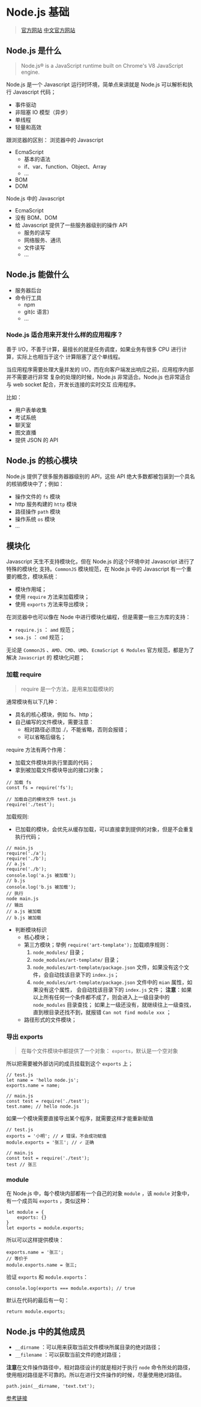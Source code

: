 
# Node.js 基础


> [官方网站](https://nodejs.org/zh-cn/)
> [中文官方网站](http://nodejs.cn/)


## Node.js 是什么

> Node.js® is a JavaScript runtime built on Chrome's V8 JavaScript engine.

Node.js 是一个 Javascript 运行时环境，简单点来讲就是 Node.js 可以解析和执行 Javascript 代码；
- 事件驱动
- 非阻塞 IO 模型（异步）
- 单线程
- 轻量和高效

跟浏览器的区别：
浏览器中的 Javascript
- EcmaScript
    - 基本的语法
    - if、var、function、Object、Array
    - ...
- BOM
- DOM

Node.js 中的 Javascript
- EcmaScript
- 没有 BOM、DOM
- 给 Javascript 提供了一些服务器级别的操作 API
    - 服务的读写
    - 网络服务、通讯
    - 文件读写
    - ...


## Node.js 能做什么

- 服务器后台
- 命令行工具
    - npm
    - git(c 语言)
    - ...
    
### Node.js 适合用来开发什么样的应用程序？

善于 I/O，不善于计算，最擅长的就是任务调度，如果业务有很多 CPU 进行计算，实际上也相当于这个
计算阻塞了这个单线程。

当应用程序需要处理大量并发的 I/O，而在向客户端发出响应之前，应用程序内部并不需要进行非常
复杂的处理的时候，Node.js 非常适合。Node.js 也非常适合与 web socket 配合，开发长连接的实时交互
应用程序。

比如：
- 用户表单收集
- 考试系统
- 聊天室
- 图文直播
- 提供 JSON 的 API 


## Node.js 的核心模块

Node.js 提供了很多服务器器级别的 API，这些 API 绝大多数都被包装到一个具名的核销模块中了；例如：
- 操作文件的 `fs` 模块
- http 服务构建的 `http` 模块
- 路径操作 `path` 模块
- 操作系统 `os` 模块
- ...


## 模块化

Javascript 天生不支持模块化，但在 Node.js 的这个环境中对 Javascript 进行了特殊的模块化
支持。`CommonJS` 模块规范，在 Node.js 中的 Javascript 有一个重要的概念，模块系统：
- 模块作用域；
- 使用 `require` 方法来加载模块；
- 使用 `exports` 方法来导出模块；

在浏览器中也可以像在 Node 中进行模块化编程，但是需要一些三方库的支持：
- `require.js` ： `amd` 规范；
- `sea.js` ： `cmd` 规范；

无论是 `CommonJS` 、`AMD`、`CMD`、`UMD`、`EcmaScript 6 Modules` 官方规范，都是为了解决 `Javascript` 的
模块化问题；


### 加载 require

> require 是一个方法，是用来加载模块的

通常模块有以下几种：
- 具名的核心模块，例如 fs、http；
- 自己编写的文件模块，需要注意：
    - 相对路径必须加 ./，不能省略，否则会报错；
    - 可以省略后缀名；

require 方法有两个作用：
- 加载文件模块并执行里面的代码；
- 拿到被加载文件模块导出的接口对象；

```
// 加载 fs
const fs = require('fs');

// 加载自己的模块文件 test.js
require('./test');
```

加载规则:
- 已加载的模块，会优先从缓存加载，可以直接拿到提供的对象，但是不会重复执行代码；
```
// main.js
require('./a');
require('./b');
// a.js
require('./b');
console.log('a.js 被加载');
// b.js
console.log('b.js 被加载');
// 执行
node main.js
// 输出
// a.js 被加载
// b.js 被加载
```
- 判断模块标识
    + 核心模块；
    + 第三方模块；举例 `require('art-template');` 加载顺序规则：
        1. `node_modules/` 目录；
        2. `node_modules/art-template/` 目录；
        3. `node_modules/art-template/package.json` 文件，如果没有这个文件，会自动找该目录下的 `index.js`；
        4. `node_modules/art-template/package.json` 文件中的 `mian` 属性，如果没有这个属性，
        会自动找该目录下的 `index.js` 文件；
        **注意**：如果以上所有任何一个条件都不成了，则会进入上一级目录中的 `node_modules` 目录查找；
        如果上一级还没有，就继续往上一级查找，直到根目录还找不到，就报错 `Can not find module xxx` ；
    + 路径形式的文件模块；

### 导出 exports

> 在每个文件模块中都提供了一个对象： `exports`，默认是一个空对象

所以把需要被外部访问的成员挂载到这个 `exports` 上；

```
// test.js
let name = 'hello node.js';
exports.name = name;

// main.js
const test = require('./test');
test.name; // hello node.js
```

如果一个模块需要直接导出某个程序，就需要这样才能重新赋值
```
// test.js
exports = '小明'; // ✗ 错误，不会成功赋值
module.exports = '张三'; // ✓ 正确

// main.js
const test = require('./test');
test // 张三
```

### module

在 Node.js 中，每个模块内部都有一个自己的对象 `module` ，该 `module` 对象中，
有一个成员叫 `exports` ，类似这种：
```
let module = {
    exports: {}
}
let exports = module.exports;
```

所以可以这样提供模块：
```
exports.name = '张三';
// 等价于
module.exports.name = 张三;
```

验证 `exports` 和 `module.exports`：
```
console.log(exports === module.exports); // true
```

默认在代码的最后有一句：
```
return module.exports;
```


## Node.js 中的其他成员

- `__dirname` ：可以用来获取当前文件模块所属目录的绝对路径；
- `__filename` ：可以获取当前文件的绝对路径；

**注意**在文件操作路径中，相对路径设计的就是相对于执行 `node` 命令所处的路径，
使用相对路径是不可靠的。所以在进行文件操作的时候，尽量使用绝对路径。

```
path.join(__dirname, 'text.txt');
```

[参考链接](https://www.infoq.cn/article/nodejs-module-mechanism/)
